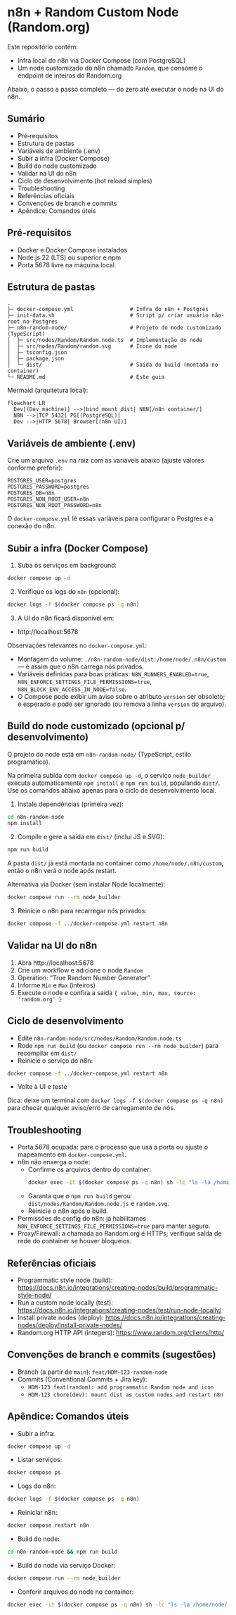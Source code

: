 # n8n + Random Custom Node (Random.org)

Este repositório contém:
- Infra local do n8n via Docker Compose (com PostgreSQL)
- Um node customizado do n8n chamado `Random`, que consome o endpoint de inteiros do Random.org

Abaixo, o passo a passo completo — do zero até executar o node na UI do n8n.

## Sumário
- Pré‑requisitos
- Estrutura de pastas
- Variáveis de ambiente (.env)
- Subir a infra (Docker Compose)
- Build do node customizado
- Validar na UI do n8n
- Ciclo de desenvolvimento (hot reload simples)
- Troubleshooting
- Referências oficiais
- Convenções de branch e commits
- Apêndice: Comandos úteis

## Pré‑requisitos
- Docker e Docker Compose instalados
- Node.js 22 (LTS) ou superior e npm
- Porta 5678 livre na máquina local

## Estrutura de pastas
```
.
├─ docker-compose.yml                  # Infra do n8n + Postgres
├─ init-data.sh                        # Script p/ criar usuário não-root no Postgres
├─ n8n-random-node/                    # Projeto do node customizado (TypeScript)
│  ├─ src/nodes/Random/Random.node.ts  # Implementação do node
│  ├─ src/nodes/Random/random.svg      # Ícone do node
│  ├─ tsconfig.json
│  ├─ package.json
│  └─ dist/                            # Saída do build (montada no container)
└─ README.md                           # Este guia
```

Mermaid (arquitetura local):
```mermaid
flowchart LR
  Dev[(Dev machine)] -->|bind mount dist| N8N[/n8n container/]
  N8N -->|TCP 5432| PG[(PostgreSQL)]
  Dev -->|HTTP 5678| Browser[(n8n UI)]
```

## Variáveis de ambiente (.env)
Crie um arquivo `.env` na raiz com as variáveis abaixo (ajuste valores conforme preferir):
```env
POSTGRES_USER=postgres
POSTGRES_PASSWORD=postgres
POSTGRES_DB=n8n
POSTGRES_NON_ROOT_USER=n8n
POSTGRES_NON_ROOT_PASSWORD=n8n
```
O `docker-compose.yml` lê essas variáveis para configurar o Postgres e a conexão do n8n.

## Subir a infra (Docker Compose)
1) Suba os serviços em background:
```bash
docker compose up -d
```
2) Verifique os logs do `n8n` (opcional):
```bash
docker logs -f $(docker compose ps -q n8n)
```
3) A UI do n8n ficará disponível em:
- http://localhost:5678

Observações relevantes no `docker-compose.yml`:
- Montagem do volume: `./n8n-random-node/dist:/home/node/.n8n/custom` — é assim que o n8n carrega nós privados.
- Variáveis definidas para boas práticas: `N8N_RUNNERS_ENABLED=true`, `N8N_ENFORCE_SETTINGS_FILE_PERMISSIONS=true`, `N8N_BLOCK_ENV_ACCESS_IN_NODE=false`.
- O Compose pode exibir um aviso sobre o atributo `version` ser obsoleto; é esperado e pode ser ignorado (ou remova a linha `version` do arquivo).

## Build do node customizado (opcional p/ desenvolvimento)
O projeto do node está em `n8n-random-node/` (TypeScript, estilo programático).

Na primeira subida com `docker compose up -d`, o serviço `node_builder` executa automaticamente `npm install` e `npm run build`, populando `dist/`. Use os comandos abaixo apenas para o ciclo de desenvolvimento local.

1) Instale dependências (primeira vez):
```bash
cd n8n-random-node
npm install
```
2) Compile e gere a saída em `dist/` (inclui JS e SVG):
```bash
npm run build
```
A pasta `dist/` já está montada no container como `/home/node/.n8n/custom`, então o n8n verá o node após restart.

Alternativa via Docker (sem instalar Node localmente):
```bash
docker compose run --rm node_builder
```

3) Reinicie o n8n para recarregar nós privados:
```bash
docker compose -f ../docker-compose.yml restart n8n
```

## Validar na UI do n8n
1) Abra http://localhost:5678
2) Crie um workflow e adicione o node `Random`
3) Operation: “True Random Number Generator”
4) Informe `Min` e `Max` (inteiros)
5) Execute o node e confira a saída `{ value, min, max, source: 'random.org' }`

## Ciclo de desenvolvimento
- Edite `n8n-random-node/src/nodes/Random/Random.node.ts`
- Rode `npm run build` (ou `docker compose run --rm node_builder`) para recompilar em `dist/`
- Reinicie o serviço do n8n:
```bash
docker compose -f ../docker-compose.yml restart n8n
```
- Volte à UI e teste

Dica: deixe um terminal com `docker logs -f $(docker compose ps -q n8n)` para checar qualquer aviso/erro de carregamento de nós.

## Troubleshooting
- Porta 5678 ocupada: pare o processo que usa a porta ou ajuste o mapeamento em `docker-compose.yml`.
- n8n não enxerga o node:
  - Confirme os arquivos dentro do container:
    ```bash
    docker exec -it $(docker compose ps -q n8n) sh -lc "ls -la /home/node/.n8n/custom/nodes/Random"
    ```
  - Garanta que o `npm run build` gerou `dist/nodes/Random/Random.node.js` e `random.svg`.
  - Reinicie o n8n após o build.
- Permissões de config do n8n: já habilitamos `N8N_ENFORCE_SETTINGS_FILE_PERMISSIONS=true` para manter seguro.
- Proxy/Firewall: a chamada ao Random.org é HTTPs; verifique saída de rede do container se houver bloqueios.

## Referências oficiais
- Programmatic style node (build): https://docs.n8n.io/integrations/creating-nodes/build/programmatic-style-node/
- Run a custom node locally (test): https://docs.n8n.io/integrations/creating-nodes/test/run-node-locally/
- Install private nodes (deploy): https://docs.n8n.io/integrations/creating-nodes/deploy/install-private-nodes/
- Random.org HTTP API (integers): https://www.random.org/clients/http/

## Convenções de branch e commits (sugestões)
- Branch (a partir de `main`): `feat/HDM-123-random-node`
- Commits (Conventional Commits + Jira key):
  - `HDM-123 feat(random): add programmatic Random node and icon`
  - `HDM-123 chore(dev): mount dist as custom nodes and restart n8n`

## Apêndice: Comandos úteis
- Subir a infra:
```bash
docker compose up -d
```
- Listar serviços:
```bash
docker compose ps
```
- Logs do n8n:
```bash
docker logs -f $(docker compose ps -q n8n)
```
- Reiniciar n8n:
```bash
docker compose restart n8n
```
- Build do node:
```bash
cd n8n-random-node && npm run build
```
- Build do node via serviço Docker:
```bash
docker compose run --rm node_builder
```
- Conferir arquivos do node no container:
```bash
docker exec -it $(docker compose ps -q n8n) sh -lc "ls -la /home/node/.n8n/custom/nodes/Random"
```
